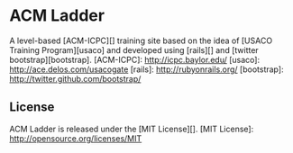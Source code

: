 ACM Ladder
==========

A level-based [ACM-ICPC][] training site based on the idea of [USACO
Training Program][usaco] and developed using [rails][] and
[twitter bootstrap][bootstrap].
[ACM-ICPC]: http://icpc.baylor.edu/
[usaco]: http://ace.delos.com/usacogate
[rails]: http://rubyonrails.org/
[bootstrap]: http://twitter.github.com/bootstrap/

License
-------
ACM Ladder is released under the [MIT License][].
[MIT License]: http://opensource.org/licenses/MIT
